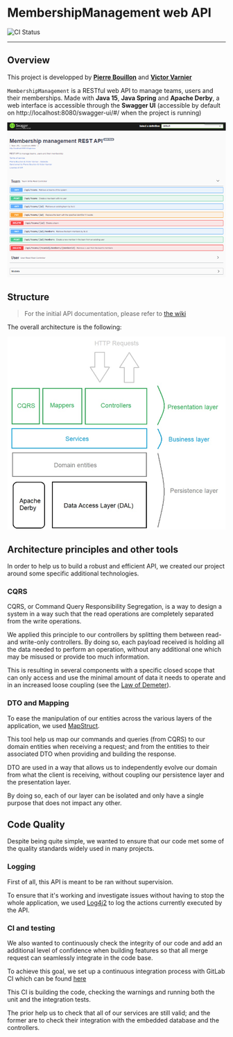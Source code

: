 # MembershipManagement web API

![CI Status](https://gitlab.telecomnancy.univ-lorraine.fr/sdisapp2021/membership-management/badges/master/pipeline.svg)

---

## Overview

This project is developped by **[Pierre Bouillon](https://www.linkedin.com/in/pierre-bouillon/)**
and **[Victor Varnier](https://www.linkedin.com/in/victor-varnier/)**

`MembershipManagement` is a RESTful web API to manage teams, users and their
memberships. Made with **Java 15**, **Java Spring** and **Apache Derby**, a web
interface is accessible through the **Swagger UI** (accessible by default on
http://localhost:8080/swagger-ui/#/ when the project is running)

![Swagger UI](./docs/images/swagger-overview-v1.png)

## Structure

> For the initial API documentation, please refer to [the wiki](https://gitlab.telecomnancy.univ-lorraine.fr/sdisapp2021/membership-management/-/wikis/home)

The overall architecture is the following:

![architecture](./docs/images/architecture-overview-v1.jpg)

## Architecture principles and other tools

In order to help us to build a robust and efficient API, we created our
project around some specific additional technologies.

### CQRS

CQRS, or Command Query Responsibility Segregation, is a way to design
a system in a way such that the read operations are completely
separated from the write operations.  

We applied this principle to our controllers by splitting them between
read- and write-only controllers. By doing so, each payload received
is holding all the data needed to perform an operation, without any
additional one which may be misused or provide too much information.

This is resulting in several components with a specific
closed scope that can only access and use the minimal amount
of data it needs to operate and in an increased loose coupling
(see the [Law of Demeter](https://en.wikipedia.org/wiki/Law_of_Demeter)).

### DTO and Mapping

To ease the manipulation of our entities across the various layers of the
application, we used [MapStruct](https://mapstruct.org/).

This tool help us map our commands and queries (from CQRS) to our domain
entities when receiving a request; and from the entities to their associated
DTO when providing and building the response.

DTO are used in a way that allows us to independently evolve our domain from what the
client is receiving, without coupling our persistence layer and the presentation
layer.

By doing so, each of our layer can be isolated and only have a single purpose
that does not impact any other.

## Code Quality

Despite being quite simple, we wanted to ensure that our code met some of the
quality standards widely used in many projects.

### Logging

First of all, this API is meant to be ran without supervision.

To ensure that it's working and investigate issues without having to stop the
whole application, we used [Log4j2](https://logging.apache.org/log4j/2.x/) to
log the actions currently executed by the API.

### CI and testing

We also wanted to continuously check the integrity of our code and add an
additional level of confidence when building features so that all merge request
can seamlessly integrate in the code base.

To achieve this goal, we set up a continuous integration process with GitLab CI
which can be found [here](https://gitlab.telecomnancy.univ-lorraine.fr/sdisapp2021/membership-management/-/pipelines)

This CI is building the code, checking the warnings and running both the unit
and the integration tests.

The prior help us to check that all of our services are still valid; and
the former are to check their integration with the embedded database and the
controllers.
